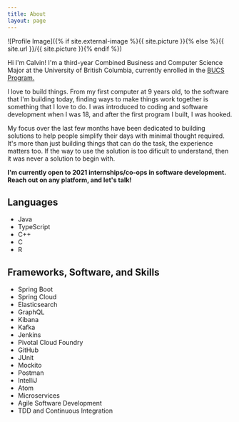 ```yaml
---
title: About
layout: page
---
```


![Profile Image]({% if site.external-image %}{{ site.picture }}{% else %}{{ site.url }}/{{ site.picture }}{% endif %})

Hi I'm Calvin! I'm a third-year Combined Business and Computer Science Major at the University of British Columbia, currently enrolled in the [BUCS Program.](https://mybcom.sauder.ubc.ca/bucs)

<p>I love to build things. From my first computer at 9 years old, to the software that I'm building today, finding ways to make things work together is something that I love to do. I was introduced to coding and software development when I was 18, and after the first program I built, I was hooked.</p>

<p>My focus over the last few months have been dedicated to building solutions to help people simplify their days with minimal thought required. It's more than just building things that can do the task, the experience matters too. If the way to use the solution is too dificult to understand, then it was never a solution to begin with.</p>

<b>I'm currently open to 2021 internships/co-ops in software development. Reach out on any platform, and let's talk!</b>

<h2>Languages</h2>

<ul class="language-list">
		<li>Java</li>
		<li>TypeScript</li>
		<li>C++</li>
		<li>C</li>
		<li>R</li>
</ul>

<h2>Frameworks, Software, and Skills</h2>

<ul class="skill-list">
	<li>Spring Boot</li>
	<li>Spring Cloud</li>
	<li>Elasticsearch</li>
	<li>GraphQL</li>
	<li>Kibana</li>
	<li>Kafka</li>
	<li>Jenkins</li>
	<li>Pivotal Cloud Foundry</li>
	<li>GitHub</li>
	<li>JUnit</li>
	<li>Mockito</li>
	<li>Postman</li>
	<li>IntelliJ</li>
	<li>Atom</li>
	<li>Microservices</li>
	<li>Agile Software Development</li>
	<li>TDD and Continuous Integration</li>
</ul>
